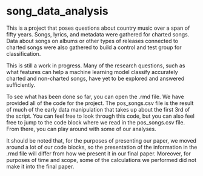 # song_data_analysis

This is a project that poses questions about country music over a span of fifty years. Songs, lyrics, and metadata were gathered for charted songs. Data about songs on albums or other types of releases connected to charted songs were also gathered to build a control and test group for classification.

This is still a work in progress. Many of the research questions, such as what features can help a machine learning model classify accurately charted and non-charted songs, have yet to be explored and answered sufficiently.

To see what has been done so far, you can open the .rmd file. We have provided all of the code for the project. The pos_songs.csv file is the result of much of the early data manipulation that takes up about the first 3rd of the script. You can feel free to look through this code, but you can also feel free to jump to the code block where we read in the pos_songs.csv file. From there, you can play around with some of our analyses.

It should be noted that, for the purposes of presenting our paper, we moved around a lot of our code blocks, so the presentation of the information in the .rmd file will differ from how we present it in our final paper. Moreover, for purposes of time and scope, some of the calculations we performed did not make it into the final paper.
